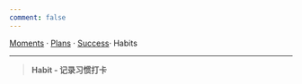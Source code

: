 ```yaml
---
comment: false
---
```


[Moments](/moments) · [Plans](/plans) · [Success](/success)·  Habits

----
> **Habit - 记录习惯打卡**
